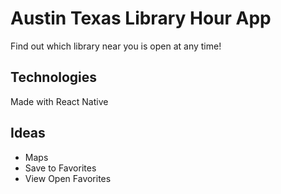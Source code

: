 # Austin Texas Library Hour App

Find out which library near you is open at any time!

## Technologies

Made with React Native

## Ideas

- Maps
- Save to Favorites
- View Open Favorites
